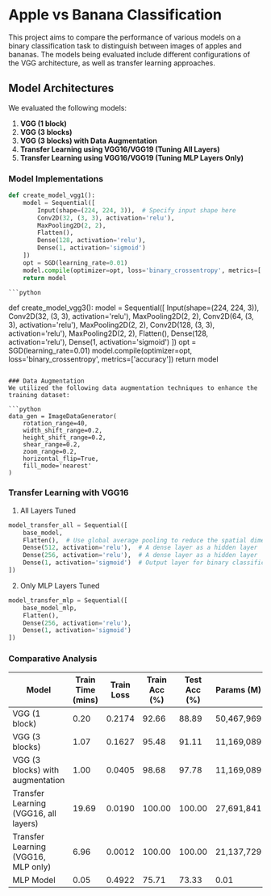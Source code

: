 # Apple vs Banana Classification

This project aims to compare the performance of various models on a binary classification task to distinguish between images of apples and bananas. The models being evaluated include different configurations of the VGG architecture, as well as transfer learning approaches.

## Model Architectures

We evaluated the following models:

1. **VGG (1 block)**
2. **VGG (3 blocks)**
3. **VGG (3 blocks) with Data Augmentation**
4. **Transfer Learning using VGG16/VGG19 (Tuning All Layers)**
5. **Transfer Learning using VGG16/VGG19 (Tuning MLP Layers Only)**

### Model Implementations

```python
def create_model_vgg1():
    model = Sequential([
        Input(shape=(224, 224, 3)),  # Specify input shape here
        Conv2D(32, (3, 3), activation='relu'),
        MaxPooling2D(2, 2),
        Flatten(),
        Dense(128, activation='relu'),
        Dense(1, activation='sigmoid')
    ])
    opt = SGD(learning_rate=0.01)
    model.compile(optimizer=opt, loss='binary_crossentropy', metrics=['accuracy'])
    return model
```
    
    ```python
def create_model_vgg3():
    model = Sequential([
        Input(shape=(224, 224, 3)),
        Conv2D(32, (3, 3), activation='relu'),
        MaxPooling2D(2, 2),
        Conv2D(64, (3, 3), activation='relu'),
        MaxPooling2D(2, 2),
        Conv2D(128, (3, 3), activation='relu'),
        MaxPooling2D(2, 2),
        Flatten(),
        Dense(128, activation='relu'),
        Dense(1, activation='sigmoid')
    ])
    opt = SGD(learning_rate=0.01)
    model.compile(optimizer=opt, loss='binary_crossentropy', metrics=['accuracy'])
    return model
```

### Data Augmentation
We utilized the following data augmentation techniques to enhance the training dataset:
    
```python
data_gen = ImageDataGenerator(
    rotation_range=40,       
    width_shift_range=0.2,   
    height_shift_range=0.2,  
    shear_range=0.2,         
    zoom_range=0.2,          
    horizontal_flip=True,    
    fill_mode='nearest'      
)
```

### Transfer Learning with VGG16 
1. All Layers Tuned
```python
model_transfer_all = Sequential([
    base_model,
    Flatten(),  # Use global average pooling to reduce the spatial dimensions
    Dense(512, activation='relu'),  # A dense layer as a hidden layer
    Dense(256, activation='relu'),  # A dense layer as a hidden layer
    Dense(1, activation='sigmoid')  # Output layer for binary classification
])
```
2. Only MLP Layers Tuned
```python
model_transfer_mlp = Sequential([
    base_model_mlp,
    Flatten(),
    Dense(256, activation='relu'),
    Dense(1, activation='sigmoid')
])
```
### Comparative Analysis

| Model                                    | Train Time (mins) | Train Loss | Train Acc (%) | Test Acc (%) | Params (M)   |
|------------------------------------------|--------------------|------------|----------------|---------------|---------------|
| VGG (1 block)                           | 0.20               | 0.2174     | 92.66          | 88.89         | 50,467,969    |
| VGG (3 blocks)                          | 1.07               | 0.1627     | 95.48          | 91.11         | 11,169,089    |
| VGG (3 blocks) with augmentation        | 1.00               | 0.0405     | 98.68          | 97.78         | 11,169,089    |
| Transfer Learning (VGG16, all layers)  | 19.69              | 0.0190     | 100.00         | 100.00        | 27,691,841    |
| Transfer Learning (VGG16, MLP only)    | 6.96               | 0.0012     | 100.00         | 100.00        | 21,137,729    |
| MLP Model                                | 0.05               | 0.4922     | 75.71          | 73.33         | 0.01          |


